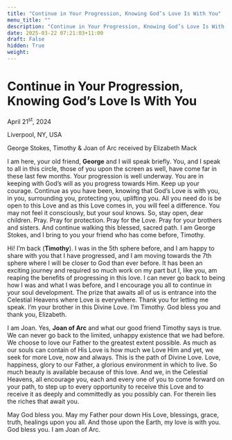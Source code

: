 ```yaml
---
title: "Continue in Your Progression, Knowing God’s Love Is With You"
menu_title: ""
description: "Continue in Your Progression, Knowing God’s Love Is With You"
date: 2025-03-22 07:21:03+11:00
draft: False
hidden: True
weight:
---
```

# Continue in Your Progression, Knowing God’s Love Is With You

April 21<sup>st</sup>, 2024

Liverpool, NY, USA

George Stokes, Timothy & Joan of Arc received by Elizabeth Mack

I am here, your old friend, **George** and I will speak briefly. You, and I speak to all in this circle, those of you upon the screen as well, have come far in these last few months. Your progression is well underway. You are in keeping with God’s will as you progress towards Him. Keep up your courage. Continue as you have been, knowing that God’s Love is with you, in you, surrounding you, protecting you, uplifting you. All you need do is be open to this Love and as this Love comes in, you will feel a difference. You may not feel it consciously, but your soul knows. So, stay open, dear children. Pray. Pray for protection. Pray for the Love. Pray for your brothers and sisters. And continue walking this blessed, sacred path. I am George Stokes, and I bring to you your friend who has come before, Timothy.

Hi! I’m back (**Timothy**). I was in the 5th sphere before, and I am happy to share with you that I have progressed, and I am moving towards the 7th sphere where I will be closer to God than ever before. It has been an exciting journey and required so much work on my part but I, like you, am reaping the benefits of progressing in this love. I can never go back to being how I was and what I was before, and I encourage you all to continue in your soul development. The prize that awaits all of us is entrance into the Celestial Heavens where Love is everywhere. Thank you for letting me speak. I’m your brother in this Divine Love. I’m Timothy. God bless you and thank you, Elizabeth.

I am Joan. Yes, **Joan of Arc** and what our good friend Timothy says is true. We can never go back to the limited, unhappy existence that we had before. We choose to love our Father to the greatest extent possible. As much as our souls can contain of His Love is how much we Love Him and yet, we seek for more Love, now and always. This is the path of Divine Love. Love, happiness, glory to our Father, a glorious environment in which to live. So much beauty is available because of this love. And we, in the Celestial Heavens, all encourage you, each and every one of you to come forward on your path, to step up to every opportunity to receive this Love and to receive it as deeply and committedly as you possibly can. For therein lies the riches that await you.

May God bless you. May my Father pour down His Love, blessings, grace, truth, healings upon you all. And those upon the Earth, my love is with you. God bless you. I am Joan of Arc.
